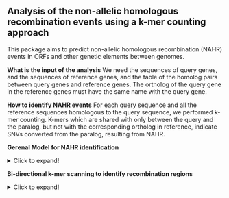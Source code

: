 ## Analysis of the non-allelic homologous recombination events using a k-mer counting approach

This package aims to predict non-allelic homologous recombination (NAHR) events in ORFs and other genetic elements between genomes.

**What is the input of the analysis**
We need the sequences of query genes, and the sequences of reference genes, and the table of the homolog pairs between query genes and reference genes. The ortholog of the query gene in the reference genes must have the same name with the query gene.


**How to identify NAHR events**
For each query sequence and all the reference sequences homologous to the query sequence, we performed k-mer counting. K-mers which are shared with only between the query and the paralog, but not with the corresponding ortholog in reference, indicate SNVs converted from the paralog, resulting from NAHR.


**Gerenal Model for NAHR identification**
<details>
  <summary>Click to expand!</summary>
For a given query sequence and a set of reference sequences, we speculated that the query sequence is generated by 1) minimal number of mutations, 2) minimal number of non-overlapping sequential NAHR events. By means of minimal number of mutations, all the SNVs between the query and the ortholog that can be the result of conversion from NAHR with a paralog are considered to be recombinant SNVs, rather than mutations relative to the ortholog. By means of minimal number of non-overlapping sequential NAHR events: 1) The query sequence will be separated into regions based on the source of the recombination event, each of which represents one NAHR event or the original ortholog. 2) None of the two adjacent regions are derived from the a shared reference gene, because we can decrease the number of events by combining the two regions. 3) Furthermore, the analysis also works without an identified ortholog. The "ortholog" is dynamically identified and updated during the k-mer scanning along the query sequence (details in the following sections).  
  
  We further defined minimal recombination regions and the homologous flanking regions. Recombination regions are regions containing sequences shared only with the query and the corresponding reference sequence(s). The minimal recombinations have two levels of definition: 1) Minimal number of recombination regions. There is one minimal recombination region within one recombination region. The number of minimal recombination region is minimized because the number of recombination region is minimized. 2) Minimal length of the recombination region. Each minimal recombination region is trimmed to the first and last k-mer variation shared specifically between the query sequence and the reference sequence(s) within the recombination region. Thus, all the sequences between the two minimal recombination regions are shared between the query sequence and the two sets of reference sequences corresponding to the two minimal recombination regions, except for mutation events; i.e, those sequences are the possible flanking homologous regions with maximal length associated with the recombination.
  
</details>

**Bi-directional k-mer scanning to identify recombination regions**
<details>
  <summary>Click to expand!</summary>
  
</details>
  
  
